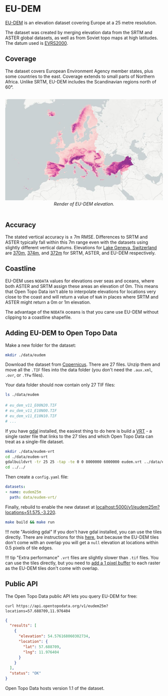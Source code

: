 # EU-DEM

[EU-DEM](https://www.eea.europa.eu/data-and-maps/data/copernicus-land-monitoring-service-eu-dem) is an elevation dataset covering Europe at a 25 metre resolution.

The dataset was created by merging elevation data from the SRTM and ASTER global datasets, as well as from Soviet topo maps at high latitudes. The datum used is [EVRS2000](https://spatialreference.org/ref/epsg/evrf2000-height/).



## Coverage

The dataset covers European Environment Agency member states, plus some countries to the east. Coverage extends to small parts of Northern Africa. Unlike SRTM, EU-DEM includes the Scandinavian regions north of 60°.

<p style="text-align:center; padding: 1rem 0">
  <img src="/img/eudem.jpg" alt="EU-DEM elevation">
  <br>
  <em>Render of EU-DEM elevation.</em>
</p>

## Accuracy

The stated vertical accuracy is ± 7m RMSE. Differences to SRTM and ASTER typically fall within this 7m range even with the datasets using slightly different vertical datums. Elevations for [Lake Geneva, Switzerland](https://www.google.com/maps/place/46%C2%B014'33.2%22N+6%C2%B010'32.1%22E/@46.2374461,6.1073519,12z/) are [370m](https://api.opentopodata.org/v1/srtm30m?locations=46.242557,206.175588), [374m](https://api.opentopodata.org/v1/aster30m?locations=46.242557,206.175588), and [372m](https://api.opentopodata.org/v1/eudem25m?locations=46.242557,206.175588) for SRTM, ASTER, and EU-DEM respectively.


## Coastline

EU-DEM uses `NODATA` values for elevations over seas and oceans, where both ASTER and SRTM assign these areas an elevation of 0m. This means that Open Topo Data isn't able to interpolate elevations for locations very close to the coast and will return a value of `NaN` in places where SRTM and ASTER might return a 0m or 1m elevation.

The advantage of the `NODATA` oceans is that you cane use EU-DEM without clipping to a coastline shapefile.


## Adding EU-DEM to Open Topo Data


Make a new folder for the dataset:

```bash
mkdir ./data/eudem
```

Download the dataset from [Copernicus](https://land.copernicus.eu/imagery-in-situ/eu-dem/eu-dem-v1.1?tab=download). There are 27 files. Unzip them and move all the `.TIF` files into the data folder (you don't need the `.aux.xml`, `.ovr`, or `.TFw` files).

Your data folder should now contain only 27 TIF files:

```bash
ls ./data/eudem

# eu_dem_v11_E00N20.TIF
# eu_dem_v11_E10N00.TIF
# eu_dem_v11_E10N10.TIF
# ...
```


If you have [gdal](https://gdal.org) installed, the easiest thing to do here is build a [VRT](https://gdal.org/drivers/raster/vrt.html) - a single raster file that links to the 27 tiles and which Open Topo Data can treat as a single-file dataset.

```bash
mkdir ./data/eudem-vrt
cd ./data/eudem-vrt
gdalbuildvrt -tr 25 25 -tap -te 0 0 8000000 6000000 eudem.vrt ../data/eudem/*.TIF
cd ../../
```


Then create a `config.yaml` file:

```yaml
datasets:
- name: eudem25m
  path: data/eudem-vrt/
```

Finally, rebuild to enable the new dataset at [localhost:5000/v1/eudem25m?locations=51.575,-3.220](http://localhost:5000/v1/eudem25m?locations=51.575,-3.220).

```bash
make build && make run
```

!!! note "Avoiding gdal"
    If you don't have gdal installed, you can use the tiles directly. There are instructions for this [here](https://github.com/ajnisbet/opentopodata/blob/f012ec136bebcd97e1dc05645e91a6d2487127dc/docs/datasets/eudem.md#adding-eu-dem-to-open-topo-data), but because the EU-DEM tiles don't come with an overlap you will get a `null` elevation at locations within 0.5 pixels of tile edges. 


!!! tip "Extra performance"
    `.vrt` files are slightly slower than `.tif` files. You can use the tiles directly, but you need to [add a 1 pixel buffer](../notes/buffering-tiles.md) to each raster as the EU-DEM tiles don't come with overlap.



## Public API

The Open Topo Data public API lets you query EU-DEM for free:

```
curl https://api.opentopodata.org/v1/eudem25m?locations=57.688709,11.976404
```

```json
{
  "results": [
    {
      "elevation": 54.576168060302734,
      "location": {
        "lat": 57.688709,
        "lng": 11.976404
      }
    }
  ],
  "status": "OK"
}
```

Open Topo Data hosts version 1.1 of the dataset.
